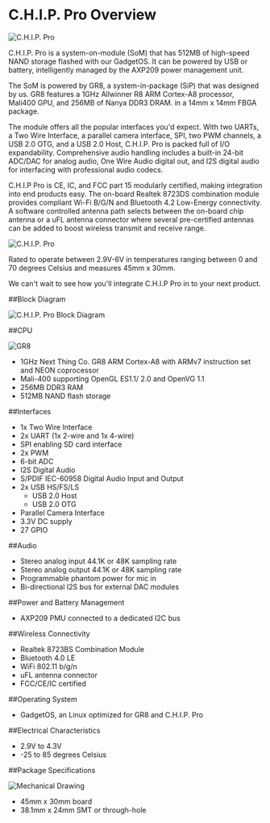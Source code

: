 # C.H.I.P. Pro Overview


![C.H.I.P. Pro](images/CHIP-Pro-Side-ISO.png)

C.H.I.P. Pro is a system-on-module (SoM) that has 512MB of high-speed NAND storage flashed with our GadgetOS. It can be powered by USB or battery, intelligently managed by the AXP209 power management unit.


The SoM is powered by GR8, a system-in-package (SiP) that was designed by us. GR8 features a 1GHz Allwinner R8 ARM Cortex-A8 processor, Mali400 GPU, and 256MB of Nanya DDR3 DRAM. in a 14mm x 14mm FBGA package. 

The module offers all the popular interfaces you'd expect. With two UARTs, a Two Wire Interface, a parallel camera interface, SPI, two PWM channels, a USB 2.0 OTG, and a USB 2.0 Host, C.H.I.P. Pro is packed full of I/O expandability. Comprehensive audio handling includes a built-in 24-bit ADC/DAC for analog audio, One Wire Audio digital out, and I2S digital audio for interfacing with professional audio codecs.

C.H.I.P Pro is CE, IC, and FCC part 15 modularly certified, making integration into end products easy. The on-board Realtek 8723DS combination module provides compliant Wi-Fi B/G/N and Bluetooth 4.2 Low-Energy connectivity. A software controlled antenna path selects between the on-board chip antenna or a uFL antenna connector where several pre-certified antennas can be added to boost wireless transmit and receive range. 

![C.H.I.P. Pro](images/CHIP-Pro-Side-Crop.png)

Rated to operate between 2.9V-6V in temperatures ranging between 0 and 70 degrees Celsius and measures 45mm x 30mm.

We can't wait to see how you'll integrate C.H.I.P Pro in to your next product.

##Block Diagram

![C.H.I.P. Pro Block Diagram](images/CHIPProBlock.jpg)

##CPU

![GR8](images/GR8-Crop.png)

* 1GHz Next Thing Co. GR8 ARM Cortex-A8 with ARMv7 instruction set and NEON coprocessor
* Mali-400 supporting OpenGL ES1.1/ 2.0 and OpenVG 1.1
* 256MB DDR3 RAM
* 512MB NAND flash storage


##Interfaces

* 1x Two Wire Interface
* 2x UART (1x 2-wire and 1x 4-wire)
* SPI enabling SD card interface 
* 2x PWM
* 6-bit ADC
* I2S Digital Audio
* S/PDIF IEC-60958 Digital Audio Input and Output 
* 2x USB HS/FS/LS
	* USB 2.0 Host
	* USB 2.0 OTG
* Parallel Camera Interface 
* 3.3V DC supply
* 27 GPIO

##Audio

* Stereo analog input 44.1K or 48K sampling rate
* Stereo analog output 44.1K or 48K sampling rate
* Programmable phantom power for mic in
* Bi-directional I2S bus for external DAC modules

##Power and Battery Management

* AXP209 PMU connected to a dedicated I2C bus

##Wireless Connectivity

* Realtek 8723BS Combination Module
* Bluetooth 4.0 LE
* WiFi 802.11 b/g/n
* uFL antenna connector
* FCC/CE/IC certified

##Operating System

* GadgetOS, an Linux optimized for GR8 and C.H.I.P. Pro

##Electrical Characteristics

* 2.9V to 4.3V 
* -25 to 85 degrees Celsius 


##Package Specifications

![Mechanical Drawing](image/CHIPProMechanical.jpg)

* 45mm x 30mm board
* 38.1mm x 24mm SMT or through-hole
